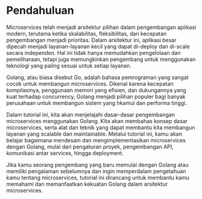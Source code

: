 # Pendahuluan

Microservices telah menjadi arsitektur pilihan dalam pengembangan aplikasi modern, terutama ketika skalabilitas, fleksibilitas, dan kecepatan pengembangan menjadi prioritas. Dalam arsitektur ini, aplikasi besar dipecah menjadi layanan-layanan kecil yang dapat di-deploy dan di-scale secara independen. Hal ini tidak hanya memudahkan pengelolaan dan pemeliharaan, tetapi juga memungkinkan pengembang untuk menggunakan teknologi yang paling sesuai untuk setiap layanan.

Golang, atau biasa disebut Go, adalah bahasa pemrograman yang sangat cocok untuk membangun microservices. Dikenal karena kecepatan kompilasinya, penggunaan memori yang efisien, dan dukungannya yang kuat terhadap concurrency, Golang menjadi pilihan populer bagi banyak perusahaan untuk membangun sistem yang hkamul dan performa tinggi.

Dalam tutorial ini, kita akan menjelajahi dasar-dasar pengembangan microservices menggunakan Golang. Kita akan membahas konsep dasar microservices, serta alat dan teknik yang dapat membantu kita membangun layanan yang scalable dan maintainable. Melalui tutorial ini, kamu akan belajar bagaimana mendesain dan mengimplementasikan microservices dengan Golang, mulai dari pengaturan proyek, pengembangan API, komunikasi antar services, hingga deployment.

Jika kamu seorang pengembang yang baru memulai dengan Golang atau memiliki pengalaman sebelumnya dan ingin memperdalam pengetahuan kamu tentang microservices, tutorial ini dirancang untuk membantu kamu memahami dan memanfaatkan kekuatan Golang dalam arsitektur microservices.
